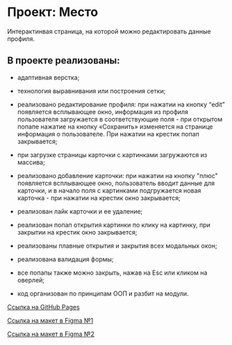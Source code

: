 # Проект: Место

Интерактинвая страница, на которой можно редактировать данные профиля.

## В проекте реализованы:
* адаптивная верстка;
* технология выравнивания или построения сетки;
* реализовано редактирование профиля: при нажатии на кнопку “edit” появляется всплывающее окно, информация из профиля пользователя загружается в соответствующие поля - при открытом попапе нажатие на кнопку «Сохранить» изменяется на странице информация о пользователе. При нажатии на крестик попап закрывается;
* при загрузке страницы карточки с картинками загружаются из массива;
* реализовано добавление карточки: при нажатии на кнопку "плюс" появляется всплывающее окно, пользователь вводит данные для карточки, и в начало поля с картинками подгружается новая карточка - при нажатии на крестик окно закрывается;
* реализован лайк карточки и ее удаление;
* реализован попап открытия картинки по клику на картинку, при закрытии на крестик окно закрывается;
* реализованы плавные открытия и закрытия всех модальных окон;
* реализована валидация формы;
* все попапы также можно закрыть, нажав на Esc или кликом на оверлей;

* код организован по принципам ООП и разбит на модули.

[Ссылка на GitHub Pages](https://pollychu.github.io/mesto/)

[Ссылка на макет в Figma №1](https://www.figma.com/file/2cn9N9jSkmxD84oJik7xL7/JavaScript.-Sprint-4?node-id=0%3A1)

[Ссылка на макет в Figma №2](https://www.figma.com/file/bjyvbKKJN2naO0ucURl2Z0/JavaScript.-Sprint-5?node-id=0%3A1)




